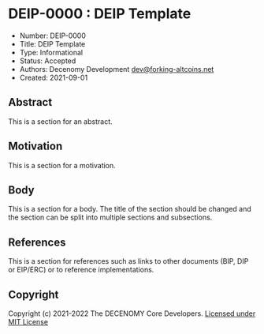 # DEIP-0000 : DEIP Template

* Number:  DEIP-0000
* Title:   DEIP Template
* Type:    Informational
* Status:  Accepted
* Authors: Decenomy Development <dev@forking-altcoins.net>
* Created: 2021-09-01

## Abstract

This is a section for an abstract.

## Motivation

This is a section for a motivation.

## Body

This is a section for a body. The title of the section should be changed
and the section can be split into multiple sections and subsections.

## References

This is a section for references such as links to other documents (BIP, DIP or EIP/ERC) or to reference implementations.

## Copyright

Copyright (c) 2021-2022 The DECENOMY Core Developers.  [Licensed under MIT License](https://opensource.org/licenses/MIT)